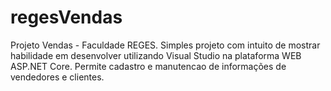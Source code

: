 # regesVendas
Projeto Vendas - Faculdade REGES. 
Simples projeto com intuito de mostrar habilidade em desenvolver utilizando Visual Studio na plataforma WEB ASP.NET Core. Permite cadastro e manutencao de informações de vendedores e clientes.
